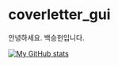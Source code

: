 # coverletter_gui
안녕하세요.
백승헌입니다.

[![My GitHub stats](https://github-readme-stats.vercel.app/api?username=bsh0315)](https://github.com/bsh0315/github-readme-stats)